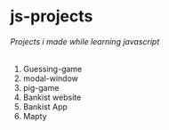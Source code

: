 # js-projects

###### Projects i made while learning javascript

1. Guessing-game
2. modal-window
3. pig-game
4. Bankist website
5. Bankist App
6. Mapty
